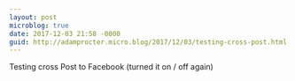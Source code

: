 ```yaml
---
layout: post
microblog: true
date: 2017-12-03 21:58 -0000
guid: http://adamprocter.micro.blog/2017/12/03/testing-cross-post.html
---
```

Testing cross Post to Facebook (turned it on / off again)

